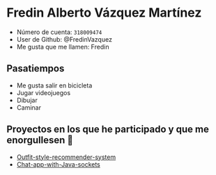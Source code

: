 # Fredin Alberto Vázquez Martínez

- Número de cuenta: `318009474`
- User de Github: @FredinVazquez
- Me gusta que me llamen: Fredin

## Pasatiempos

- Me gusta salir en bicicleta
- Jugar videojuegos
- Dibujar 
- Caminar

## Proyectos en los que he participado y que me enorgullesen 🖤

- [Outfit-style-recommender-system](https://github.com/FredinVazquez/Outfit-style-recommender-system)
- [Chat-app-with-Java-sockets](https://github.com/FredinVazquez/Chat-app-with-Java-sockets)
